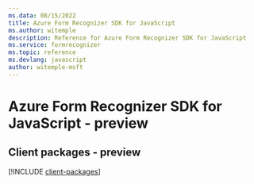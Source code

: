 ```yaml
---
ms.data: 08/15/2022
title: Azure Form Recognizer SDK for JavaScript
ms.author: witemple
description: Reference for Azure Form Recognizer SDK for JavaScript
ms.service: formrecognizer
ms.topic: reference
ms.devlang: javascript
author: witemple-msft
---
```

# Azure Form Recognizer SDK for JavaScript - preview

## Client packages - preview
[!INCLUDE [client-packages](form-recognizer-client-index.md)]